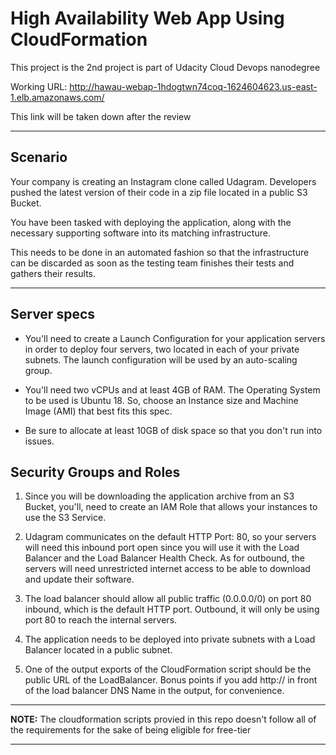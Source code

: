 # High Availability Web App Using CloudFormation

This project is the 2nd project is part of Udacity Cloud Devops nanodegree

Working URL: http://hawau-webap-1hdogtwn74coq-1624604623.us-east-1.elb.amazonaws.com/

This link will be taken down after the review
***
## Scenario
Your company is creating an Instagram clone called Udagram. Developers pushed the latest version of their code in a zip file located in a public S3 Bucket.

You have been tasked with deploying the application, along with the necessary supporting software into its matching infrastructure.

This needs to be done in an automated fashion so that the infrastructure can be discarded as soon as the testing team finishes their tests and gathers their results.
****

## Server specs

*   You'll need to create a Launch Configuration for your application servers in order to deploy four servers, two located in each of your private subnets. The launch configuration will be used by an auto-scaling group.


*   You'll need two vCPUs and at least 4GB of RAM. The Operating System to be used is Ubuntu 18. So, choose an Instance size and Machine Image (AMI) that best fits this spec.


*   Be sure to allocate at least 10GB of disk space so that you don't run into issues.

## Security Groups and Roles

1. Since you will be downloading the application archive from an S3 Bucket, you'll, need to create an IAM Role that allows your instances to use the S3 Service.


2. Udagram communicates on the default HTTP Port: 80, so your servers will need this inbound port open since you will use it with the Load Balancer and the Load Balancer Health Check. As for outbound, the servers will need unrestricted internet access to be able to download and update their software.


3. The load balancer should allow all public traffic (0.0.0.0/0) on port 80 inbound, which is the default HTTP port. Outbound, it will only be using port 80 to reach the internal servers.


4. The application needs to be deployed into private subnets with a Load Balancer located in a public subnet.


5. One of the output exports of the CloudFormation script should be the public URL of the LoadBalancer. Bonus points if you add http:// in front of the load balancer DNS Name in the output, for convenience.

---
**NOTE:** The cloudformation scripts provied in this repo doesn't follow all of the requirements for the sake of being eligible for free-tier

---